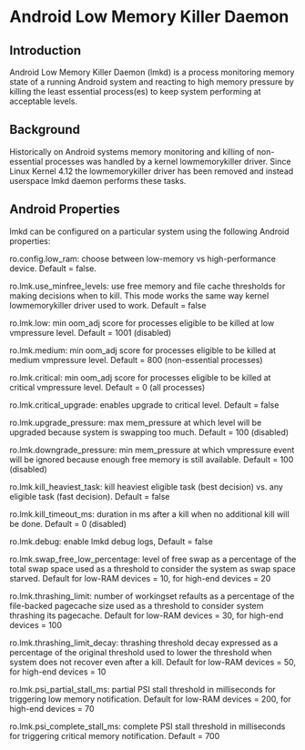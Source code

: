 Android Low Memory Killer Daemon
================================


Introduction
------------

Android Low Memory Killer Daemon (lmkd) is a process monitoring memory
state of a running Android system and reacting to high memory pressure
by killing the least essential process(es) to keep system performing
at acceptable levels.


Background
----------

Historically on Android systems memory monitoring and killing of
non-essential processes was handled by a kernel lowmemorykiller driver.
Since Linux Kernel 4.12 the lowmemorykiller driver has been removed and
instead userspace lmkd daemon performs these tasks.


Android Properties
------------------

lmkd can be configured on a particular system using the following Android
properties:

  ro.config.low_ram:         choose between low-memory vs high-performance
                             device. Default = false.

  ro.lmk.use_minfree_levels: use free memory and file cache thresholds for
                             making decisions when to kill. This mode works
                             the same way kernel lowmemorykiller driver used
                             to work. Default = false

  ro.lmk.low:                min oom_adj score for processes eligible to be
                             killed at low vmpressure level. Default = 1001
                             (disabled)

  ro.lmk.medium:             min oom_adj score for processes eligible to be
                             killed at medium vmpressure level. Default = 800
                             (non-essential processes)

  ro.lmk.critical:           min oom_adj score for processes eligible to be
                             killed at critical vmpressure level. Default = 0
                             (all processes)

  ro.lmk.critical_upgrade:   enables upgrade to critical level. Default = false

  ro.lmk.upgrade_pressure:   max mem_pressure at which level will be upgraded
                             because system is swapping too much. Default = 100
                             (disabled)

  ro.lmk.downgrade_pressure: min mem_pressure at which vmpressure event will
                             be ignored because enough free memory is still
                             available. Default = 100 (disabled)

  ro.lmk.kill_heaviest_task: kill heaviest eligible task (best decision) vs.
                             any eligible task (fast decision). Default = false

  ro.lmk.kill_timeout_ms:    duration in ms after a kill when no additional
                             kill will be done. Default = 0 (disabled)

  ro.lmk.debug:              enable lmkd debug logs, Default = false

  ro.lmk.swap_free_low_percentage: level of free swap as a percentage of the
                             total swap space used as a threshold to consider
                             the system as swap space starved. Default for
                             low-RAM devices = 10, for high-end devices = 20

  ro.lmk.thrashing_limit:    number of workingset refaults as a percentage of
                             the file-backed pagecache size used as a threshold
                             to consider system thrashing its pagecache.
                             Default for low-RAM devices = 30, for high-end
                             devices = 100

  ro.lmk.thrashing_limit_decay: thrashing threshold decay expressed as a
                             percentage of the original threshold used to lower
                             the threshold when system does not recover even
                             after a kill. Default for low-RAM devices = 50,
                             for high-end devices = 10

  ro.lmk.psi_partial_stall_ms: partial PSI stall threshold in milliseconds for
                             triggering low memory notification. Default for
                             low-RAM devices = 200, for high-end devices = 70

  ro.lmk.psi_complete_stall_ms: complete PSI stall threshold in milliseconds for
                             triggering critical memory notification. Default =
                             700
